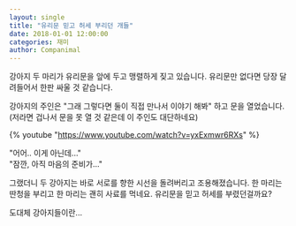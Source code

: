 ```yaml
---
layout: single
title: "유리문 믿고 허세 부리던 개들"
date: 2018-01-01 12:00:00
categories: 재미
author: Companimal
---
```


강아지 두 마리가 유리문을 앞에 두고 맹렬하게 짖고 있습니다. 유리문만 없다면 당장 달려들어서 한판 싸울 것 같습니다.

강아지의 주인은 "그래 그렇다면 둘이 직접 만나서 이야기 해봐" 하고 문을 열었습니다. (저라면 겁나서 문을 못 열 것 같은데 이 주인도 대단하네요)

{% youtube "https://www.youtube.com/watch?v=yxExmwr6RXs" %}

"어어.. 이게 아닌데..."  
 "잠깐, 아직 마음의 준비가..."

그랬더니 두 강아지는 바로 서로를 향한 시선을 돌려버리고 조용해졌습니다. 한 마리는 딴청을 부리고 한 마리는 괜히 사료를 먹네요. 유리문을 믿고 허세를 부렸던걸까요?

도대체 강아지들이란...
